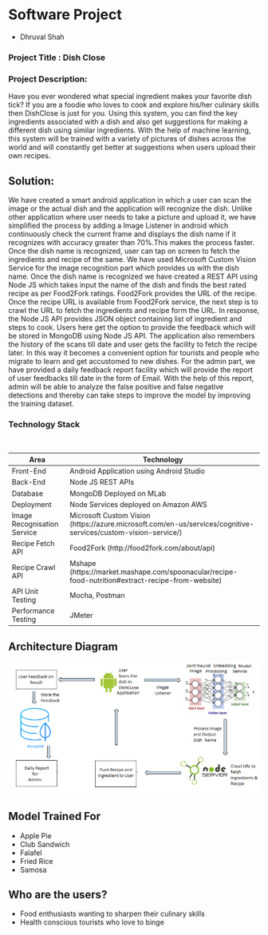# Software Project
* Dhruval Shah

### Project Title : Dish Close

### Project Description:
Have you ever wondered what special ingredient makes your 
favorite dish tick? If you are a foodie who loves to cook and explore his/her culinary skills then 
DishClose is just for you. Using this system, you can find the key ingredients associated with a 
dish and also get suggestions for making a different dish using similar ingredients. With the help 
of machine learning, this system will be trained with a variety of pictures of dishes across the 
world and will constantly get better at suggestions when users upload their own recipes. 

## Solution:

We have created a smart android application in which a user can scan the image or the actual dish and the application will recognize the dish. Unlike other application where user needs to take a picture and upload it, we have simplified the process by adding a Image Listener in android which continuously check the current frame and displays the dish name if it recognizes with accuracy greater than 70%.This makes the process faster. Once the dish name is recognized, user can tap on screen to fetch the ingredients and recipe of the same. We have used Microsoft Custom Vision Service for the image recognition part which provides us with the dish name. Once the dish name is recognized we have created a REST API using Node JS which takes input the name of the dish and finds the best rated recipe as per Food2Fork ratings. Food2Fork provides the URL of the recipe. Once the recipe URL is available from Food2Fork service, the next step is to crawl the URL to fetch the ingredients and recipe form the URL. In response, the Node JS API provides JSON object containing list of ingredient and steps to cook. Users here get the option to provide the feedback which will be stored in MongoDB using Node JS API. The application also remembers the history of the scans till date and user gets the facility to fetch the recipe later. In this way it becomes a convenient option for tourists and people who migrate to learn and get accustomed to new dishes. For the admin part, we have provided a daily feedback report facility which will provide the report of user feedbacks till date in the form of Email. With the help of this report, admin will be able to analyze the false positive and false negative detections and thereby can take steps to improve the model by improving the training dataset.

### Technology Stack 

<br/>
<table>
<thead>
<tr>
<th>Area</th>
<th>Technology</th>
</tr>
</thead>
<tbody>
	<tr>
		<td>Front-End</td>
		<td>Android Application using Android Studio</td>
	</tr>
	<tr>
		<td>Back-End</td>
		<td>Node JS REST APIs</td>
	</tr>

<tr>
		<td>Database</td>
		<td>MongoDB Deployed on MLab</td>
	</tr>
    <tr>
		<td>Deployment</td>
		<td>Node Services deployed on Amazon AWS</td>
	</tr>
	    <tr>
		<td>Image Recognisation Service</td>
		<td>Microsoft Custom Vision (https://azure.microsoft.com/en-us/services/cognitive-services/custom-vision-service/)</td>
	</tr>
		    <tr>
		<td>Recipe Fetch API</td>
		<td>Food2Fork (http://food2fork.com/about/api)</td>
	</tr>
	    <tr>
		<td>Recipe Crawl API</td>
		<td>Mshape (https://market.mashape.com/spoonacular/recipe-food-nutrition#extract-recipe-from-website)</td>
	</tr>
<tr>
		<td>API Unit Testing</td>
		<td>Mocha, Postman</td>
	</tr>
	<tr>
		<td>Performance Testing</td>
		<td>JMeter</td>
	</tr>

</tbody>
</table>


## Architecture Diagram

![alt text](architecture.png "Architecture Diagram")


## Model Trained For  
* Apple Pie
* Club Sandwich
* Falafel
* Fried Rice
* Samosa


## Who are the users?
* Food enthusiasts wanting to sharpen their culinary skills
* Health conscious tourists who love to binge
